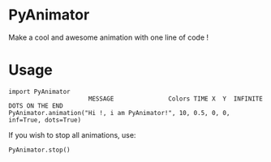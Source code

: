 # PyAnimator
Make a cool and awesome animation with one line of code !

# Usage

```
import PyAnimator
                      MESSAGE               Colors TIME X  Y  INFINITE  DOTS ON THE END
PyAnimator.animation("Hi !, i am PyAnimator!", 10, 0.5, 0, 0, inf=True, dots=True)
```

If you wish to stop all animations, use:

```
PyAnimator.stop()
```


